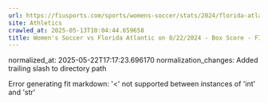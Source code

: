 ```yaml
---
url: https://fiusports.com/sports/womens-soccer/stats/2024/florida-atlantic/boxscore/12498/
site: Athletics
crawled_at: 2025-05-13T10:04:44.659658
title: Women's Soccer vs Florida Atlantic on 8/22/2024 - Box Score - FIU Athletics
---
```

normalized_at: 2025-05-22T17:17:23.696170
normalization_changes: Added trailing slash to directory path

Error generating fit markdown: '<' not supported between instances of 'int' and 'str'